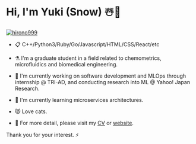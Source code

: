 # Hi, I'm Yuki (Snow) ☃️👋 

[![hirono999](https://img.shields.io/endpoint?url=https%3A%2F%2Fatcoder-badges.now.sh%2Fapi%2Fatcoder%2Fjson%2Fhirono999)](https://atcoder.jp/users/hirono999)

- 📋 C++/Python3/Ruby/Go/Javascript/HTML/CSS/React/etc

- ⚗️ I'm a graduate student in a field related to chemometrics, microfluidics and biomedical engineering.

- 🔭 I'm currently working on software development and MLOps through internship @ TRI-AD, and conducting research into ML @ Yahoo! Japan Research.

- 🌱 I'm currently learning microservices architectures.

- 😻 Love cats.

- 💬 For more detail, please visit my <a href="https://www.snowyuki31.com/about">CV</a> or <a href="https://www.snowyuki31.com/">website</a>.

Thank you for your interest. ⚡
